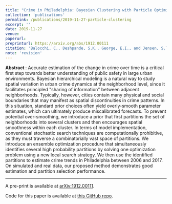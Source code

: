 ```yaml
---
title: "Crime in Philadelphia: Bayesian Clustering with Particle Optimization" 
collection: 'publications'
permalink: /publications/2019-11-27-particle-clustering
excerpt: ''
date: 2019-11-27
venue:
paperurl: 
preprinturl: https://arxiv.org/abs/1912.00111
citation: 'Balocchi, C., Deshpande, S.K., George, E.I., and Jensen, S.T. (2019). &quot;Crime in Philadelphia: Bayesian clustering  with particle optimization.&quot;'
note: 'revision'
---
```

<b> Abstract </b> : 
Accurate estimation of the change in crime over time is a critical first step towards better understanding of public safety in large urban environments.
Bayesian hierarchical modeling is a natural way to study spatial variation in urban crime dynamics at the neighborhood level, since it facilitates principled "sharing of information" between adjacent neighborhoods. 
Typically, however, cities contain many physical and social boundaries that may manifest as spatial discontinuities in crime patterns.
In this situation, standard prior choices often yield overly-smooth parameter estimates, which can ultimately produce miscalibrated forecasts.
To prevent potential over-smoothing, we introduce a prior that first partitions the set of neighborhoods into several clusters and then encourages spatial smoothness within each cluster.
In terms of model implementation, conventional stochastic search techniques are computationally prohibitive, as they must traverse a combinatorially vast space of partitions.
We introduce an ensemble optimization procedure that simultaneously identifies several high probability partitions by solving one optimization problem using a new local search strategy.
We then use the identified partitions to estimate crime trends in Philadelphia between 2006 and 2017.
On simulated and real data, our proposed method demonstrates good estimation and partition selection performance.

---

A pre-print is available at [arXiv:1912.00111](https://arxiv.org/abs/1912.00111).

Code for this paper is available at [this GitHub repo](https://github.com/cecilia-balocchi/particle-optimization).

